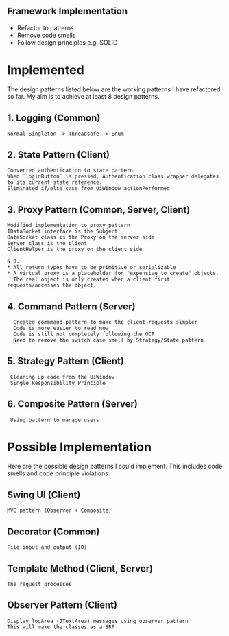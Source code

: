 Framework Implementation
--------------------------
* Refactor to patterns
* Remove code smells
* Follow design principles e.g. SOLID

# Implemented
The design patterns listed below are the working patterns I have refactored so far. 
My aim is to achieve at least 8 design patterns.

## 1. Logging (Common)
    Normal Singleton -> Threadsafe -> Enum

## 2. State Pattern (Client)
    Converted authentication to state pattern
    When `loginButton` is pressed, Authentication class wrapper delegates
    to its current state reference.
    Eliminated if/else case from UiWindow actionPerformed

## 3. Proxy Pattern (Common, Server, Client)
    Modified implementation to proxy pattern
    IDataSocket interface is the Subject
    DataSocket class is the Proxy on the server side
    Server class is the client
    ClientHelper is the proxy on the client side

    N.B.
    * All return types have to be primitive or serializable
    * A virtual proxy is a placeholder for "expensive to create" objects.
      The real object is only created when a client first requests/accesses the object.

## 4. Command Pattern (Server)
      Created commmand pattern to make the client requests simpler
      Code is more easier to read now
      Code is still not completely following the OCP
      Need to remove the switch case smell by Strategy/State pattern

## 5. Strategy Pattern (Client)
     Cleaning up code from the UiWindow
     Single Responsibility Principle

## 6. Composite Pattern (Server)
     Using pattern to manage users


# Possible Implementation
Here are the possible design patterns I could implement. This includes code smells and code principle violations.


## Swing UI (Client)
    MVC pattern (Observer + Composite)

## Decorator (Common)
    File input and output (IO)

## Template Method (Client, Server)
    The request processes

## Observer Pattern (Client)
    Display logArea (JTextArea) messages using observer pattern
    This will make the classes as a SRP

